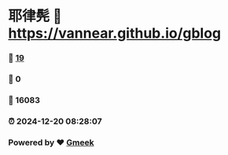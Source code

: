 # 耶律髡 :link: https://vannear.github.io/gblog 
### :page_facing_up: [19](https://vannear.github.io/gblog/tag.html) 
### :speech_balloon: 0 
### :hibiscus: 16083 
### :alarm_clock: 2024-12-20 08:28:07 
### Powered by :heart: [Gmeek](https://github.com/Meekdai/Gmeek)
